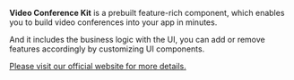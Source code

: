 **Video Conference Kit** is a prebuilt feature-rich component, which enables you to build video conferences into your app in minutes.

And it includes the business logic with the UI, you can add or remove features accordingly by customizing UI components.

[Please visit our official website for more details.](https://docs.zegocloud.com/article/14901)